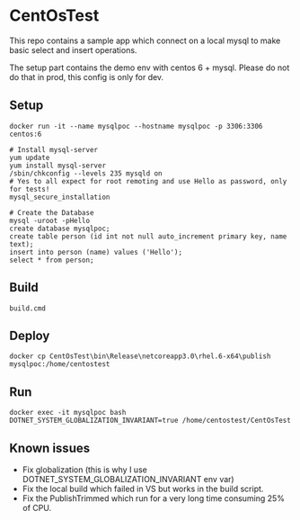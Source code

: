 # CentOsTest

This repo contains a sample app which connect on a local mysql to make basic select and insert operations.

The setup part contains the demo env with centos 6 + mysql. Please do not do that in prod, this config is only for dev.

## Setup
    docker run -it --name mysqlpoc --hostname mysqlpoc -p 3306:3306 centos:6 
  
    # Install mysql-server
    yum update
    yum install mysql-server
    /sbin/chkconfig --levels 235 mysqld on
    # Yes to all expect for root remoting and use Hello as password, only for tests!
    mysql_secure_installation
  
    # Create the Database
    mysql -uroot -pHello
    create database mysqlpoc;
    create table person (id int not null auto_increment primary key, name text);
    insert into person (name) values ('Hello');
    select * from person;
 
## Build
    build.cmd
  
## Deploy
    docker cp CentOsTest\bin\Release\netcoreapp3.0\rhel.6-x64\publish mysqlpoc:/home/centostest
  
## Run
    docker exec -it mysqlpoc bash
    DOTNET_SYSTEM_GLOBALIZATION_INVARIANT=true /home/centostest/CentOsTest
  
## Known issues

- Fix globalization (this is why I use DOTNET_SYSTEM_GLOBALIZATION_INVARIANT env var)
- Fix the local build which failed in VS but works in the build script.
- Fix the PublishTrimmed which run for a very long time consuming 25% of CPU. 